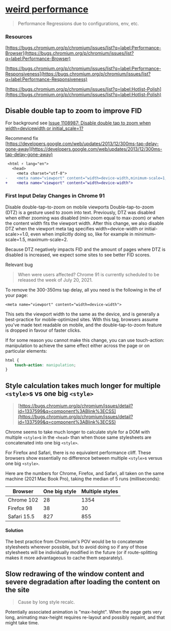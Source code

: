 # [weird performance](#)

> Performance Regressions due to configurations, env, etc.


### Resources

[https://bugs.chromium.org/p/chromium/issues/list?q=label:Performance-Browser](https://bugs.chromium.org/p/chromium/issues/list?q=label:Performance-Browser)

[https://bugs.chromium.org/p/chromium/issues/list?q=label:Performance-Responsiveness](https://bugs.chromium.org/p/chromium/issues/list?q=label:Performance-Responsiveness)

[https://bugs.chromium.org/p/chromium/issues/list?q=label:Hotlist-Polish](https://bugs.chromium.org/p/chromium/issues/list?q=label:Hotlist-Polish)


## Disable double tap to zoom to improve FID

For background see [Issue 1108987: Disable double tap to zoom when width=devicewidth or initial_scale=1?](https://bugs.chromium.org/p/chromium/issues/detail?id%3D1108987&sa=D&usg=AFQjCNEbEVB7yYOkxIKuB9z6v9m2Vpf0SA)

Recommend fix [https://developers.google.com/web/updates/2013/12/300ms-tap-delay-gone-away](https://developers.google.com/web/updates/2013/12/300ms-tap-delay-gone-away)

~~~diff
 <html ⚡ lang="en">
   <head>
     <meta charset="utf-8">
-    <meta name="viewport" content="width=device-width,minimum-scale=1,initial-scale=1">
+    <meta name="viewport" content="width=device-width">
~~~

### First Input Delay Changes in Chrome 91

Disable double-tap-to-zoom on mobile viewports
Double-tap-to-zoom (DTZ) is a gesture used to zoom into text. Previously, DTZ was disabled when either zooming was disabled (min-zoom equal to max-zoom) or when the content width fits the viewport width. After this change, we also disable DTZ when the viewport meta tag specifies width=device-width or initial-scale>=1.0, even when implicitly doing so, like for example in minimum-scale=1.5, maximum-scale=2.

Because DTZ negatively impacts FID and the amount of pages where DTZ is disabled is increased, we expect some sites to see better FID scores.

Relevant bug

> When were users affected?
> Chrome 91 is currently scheduled to be released the week of July 20, 2021.

To remove the 300-350ms tap delay, all you need is the following in the <head> of your page:

```
<meta name="viewport" content="width=device-width">
```
This sets the viewport width to the same as the device, and is generally a best-practice for mobile-optimized sites. With this tag, browsers assume you've made text readable on mobile, and the double-tap-to-zoom feature is dropped in favour of faster clicks.

If for some reason you cannot make this change, you can use touch-action: manipulation to achieve the same effect either across the page or on particular elements:
 
```css
html {
    touch-action: manipulation;
}
```

 
## Style calculation takes much longer for multiple `<style>`s vs one big `<style>`
 
> [https://bugs.chromium.org/p/chromium/issues/detail?id=1337599&q=component%3ABlink%3ECSS](https://bugs.chromium.org/p/chromium/issues/detail?id=1337599&q=component%3ABlink%3ECSS)
 
Chrome seems to take much longer to calculate style for a DOM with multiple `<style>`s in the `<head>` than when those same stylesheets are concatenated into one big `<style>`.

For Firefox and Safari, there is no equivalent performance cliff. These browsers show essentially no difference between multiple `<style>`s versus one big `<style>`.

Here are the numbers for Chrome, Firefox, and Safari, all taken on the same machine (2021 Mac Book Pro), taking the median of 5 runs (milliseconds):

| Browser     | One big style | Multiple styles |
|-------------|---------------|-----------------|
| Chrome 102  | 28            | 1354            |
| Firefox 98  | 38            | 30              |
| Safari 15.5 | 827           | 855             |


 #### Solution
 
The best practice from Chromium's POV would be to concatenate stylesheets wherever possible, but to avoid doing so if any of those stylesheets will be individually modified in the future (or if route-splitting makes it more advantageous to cache them separately).
 
 ##  Slow redrawing of the window content and severe degradation after loading the content on the site
 
 >  Cause by long style recalc.

Potentially associated animation is "max-height". When the page gets very long, animating max-height requires re-layout and possibly repaint, and that might take time.
